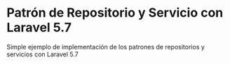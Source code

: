 # Patrón de Repositorio y Servicio con Laravel 5.7
Simple ejemplo de implementación de los patrones de repositorios y servicios con Laravel 5.7
